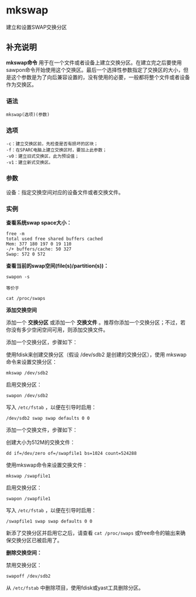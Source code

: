 #  mkswap

建立和设置SWAP交换分区

##  补充说明

**mkswap命令**
用于在一个文件或者设备上建立交换分区。在建立完之后要使用sawpon命令开始使用这个交换区。最后一个选择性参数指定了交换区的大小，但是这个参数是为了向后兼容设置的，没有使用的必要，一般都将整个文件或者设备作为交换区。

###  语法

    
    
    mkswap(选项)(参数)
    

###  选项

    
    
    -c：建立交换区前，先检查是否有损坏的区块；
    -f：在SPARC电脑上建立交换区时，要加上此参数；
    -v0：建立旧式交换区，此为预设值；
    -v1：建立新式交换区。
    

###  参数

设备：指定交换空间对应的设备文件或者交换文件。

###  实例

**查看系统swap space大小：**

    
    
    free -m
    total used free shared buffers cached
    Mem: 377 180 197 0 19 110
    -/+ buffers/cache: 50 327
    Swap: 572 0 572
    

**查看当前的swap空间(file(s)/partition(s))：**

    
    
    swapon -s
    
    等价于
    
    cat /proc/swaps
    

**添加交换空间**

添加一个 **交换分区** 或添加一个 **交换文件** 。推荐你添加一个交换分区；不过，若你没有多少空闲空间可用，则添加交换文件。

添加一个交换分区，步骤如下：

使用fdisk来创建交换分区（假设 /dev/sdb2 是创建的交换分区），使用 mkswap 命令来设置交换分区：

    
    
    mkswap /dev/sdb2
    

启用交换分区：

    
    
    swapon /dev/sdb2
    

写入 ` /etc/fstab ` ，以便在引导时启用：

    
    
    /dev/sdb2 swap swap defaults 0 0
    

添加一个交换文件，步骤如下：

创建大小为512M的交换文件：

    
    
    dd if=/dev/zero of=/swapfile1 bs=1024 count=524288
    

使用mkswap命令来设置交换文件：

    
    
    mkswap /swapfile1
    

启用交换分区：

    
    
    swapon /swapfile1
    

写入 ` /etc/fstab ` ，以便在引导时启用：

    
    
    /swapfile1 swap swap defaults 0 0
    

新添了交换分区并启用它之后，请查看 ` cat /proc/swaps ` 或free命令的输出来确保交换分区已被启用了。

**删除交换空间：**

禁用交换分区：

    
    
    swapoff /dev/sdb2
    

从 ` /etc/fstab ` 中删除项目，使用fdisk或yast工具删除分区。

